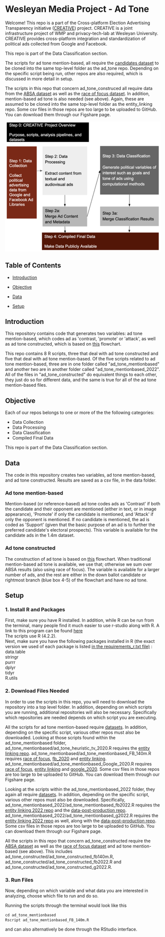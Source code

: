 # Wesleyan Media Project - Ad Tone

Welcome! This repo is a part of the Cross-platform Election Advertising Transparency initiative ([CREATIVE](https://www.creativewmp.com/)) project. CREATIVE is a joint infrastructure project of WMP and privacy-tech-lab at Wesleyan University. CREATIVE provides cross-platform integration and standardization of political ads collected from Google and Facebook. 

This repo is part of the Data Classification section.

The scripts for ad tone mention-based, all require the [candidates dataset](https://github.com/Wesleyan-Media-Project/datasets) to be cloned into the same top-level folder as the ad_tone repo. Depending on the specific script being run, other repos are also required, which is discussed in more detail in setup.

The scripts in this repo that concern ad_tone_construced all require data from the [ABSA dataset](https://github.com/Wesleyan-Media-Project/ABSA) as well as the [race of focus dataset](https://github.com/Wesleyan-Media-Project/race_of_focus). In addition, mention-based ad tone is also needed (see above). Again, these are assumed to be cloned into the same top-level folder as the entity_linking repo. Some csv files in those repos are too large to be uploaded to GitHub. You can download them through our Figshare page.

![A picture of the repo pipeline with this repo highlighted](Creative_Pipeline.png)


## Table of Contents

- [Introduction](#introduction)

- [Objective](#objective)

- [Data](#data)

- [Setup](#setup)

## Introduction

This repository contains code that generates two variables: ad tone mention-based, which codes ad as 'contrast, 'promote' or 'attack', as well as ad tone constructed, which is based on [this](https://docs.google.com/presentation/d/11E9kX1oVYfMooTdD1GAJfwJtdPIQpYB3lJ7i5e83ZEw/edit#slide=id.g1062def0ba3_0_0) flowchart.

This repo contains 8 R scripts, three that deal with ad tone constructed and five that deal with ad tone mention-based. Of the five scripts related to ad tone mention-based, three are in one folder called "ad_tone_mentionbased" and another two are in another folder called "ad_tone_mentionbased_2022". All of the files in "ad_tone_constructed" do equivalent things to each other, they just do so for different data, and the same is true for all of the ad tone mention-based files.

## Objective

Each of our repos belongs to one or more of the the following categories:

- Data Collection
- Data Processing
- Data Classification
- Compiled Final Data 

This repo is part of the Data Classification section.

## Data

The code in this repository creates two variables, ad tone mention-based, and ad tone constructed. Results are saved as a csv file, in the data folder.

### Ad tone mention-based

Mention-based (or reference-based) ad tone codes ads as 'Contrast' if both the candidate and their opponent are mentioned (either in text, or in image appearance), 'Promote' if only the candidate is mentioned, and 'Attack' if only the opponent is mentioned. If no candidate is mentioned, the ad is coded as 'Support' (given that the basic purpose of an ad is to further the preferred candidate's electoral prospects). This variable is available for the candidate ads in the 1.4m dataset.

### Ad tone constructed

The construction of ad tone is based on [this](https://docs.google.com/presentation/d/11E9kX1oVYfMooTdD1GAJfwJtdPIQpYB3lJ7i5e83ZEw/edit#slide=id.g1062def0ba3_0_0) flowchart. When traditional mention-based ad tone is available, we use that; otherwise we sum over ABSA results (also using race of focus). The variable is available for a larger number of ads, and the rest are either in the down ballot candidate or rightmost branch (blue box 4-5) of the flowchart and have no ad tone.

## Setup

### 1. Install R and Packages

First, make sure you have R installed. In addition, while R can be run from the terminal, many people find it much easier to use r-studio along with R. A link to this program can be found [here](https://rstudio-education.github.io/hopr/starting.html)
<br>
The scripts use R (4.2.2).
<br>
Next, make sure you have the following packages installed in R (the exact version we used of each package is listed [in the requirements_r.txt file)](https://github.com/Wesleyan-Media-Project/ad_tone/blob/main/requirements_r.txt) : <br>
data.table <br>
stringr <br>
purrr <br>
dplyr <br>
tidyr <br>
R.utils

### 2. Download Files Needed

In order to use the scripts in this repo, you will need to download the repository into a top level folder. In addition, depending on which scripts you are running, additional repositories will also be necessary. Specifically which repositories are needed depends on which script you are executing.

All the scripts for ad tone mention-based require [datasets](https://github.com/Wesleyan-Media-Project/datasets). In addition, depending on the specific script, various other repos must also be downloaded. Looking at those scripts found within the ad_tone_mentionbased folder, ad_tone_mentionbased/ad_tone_heuristic_tv_2020.R requires the [entity linking repo](https://github.com/Wesleyan-Media-Project/entity_linking). ad_tone_mentionbased/ad_tone_mentionbased_FB_140m.R requires [race of focus](https://github.com/Wesleyan-Media-Project/race_of_focus), [fb_2020](https://github.com/Wesleyan-Media-Project/fb_2020) and [entity linking](https://github.com/Wesleyan-Media-Project/entity_linking). ad_tone_mentionbased/ad_tone_mentionbased_Google_2020.R requires [race of focus](https://github.com/Wesleyan-Media-Project/race_of_focus), [entity linking](https://github.com/Wesleyan-Media-Project/entity_linking) and [google_2020](https://github.com/Wesleyan-Media-Project/google_2020). Some csv files in those repos are too large to be uploaded to GitHub. You can download them through our Figshare page.

Looking at the scripts within the ad_tone_mentionbased_2022 folder, they again all require [datasets](https://github.com/Wesleyan-Media-Project/datasets). In addition, depending on the specific script, various other repos must also be downloaded. Specifically, ad_tone_mentionbased_2022/ad_tone_mentionbased_fb2022.R requires the [entity linking 2022 repo](https://github.com/Wesleyan-Media-Project/entity_linking_2022) and the [data-post-production repo](https://github.com/Wesleyan-Media-Project/data-post-production). ad_tone_mentionbased_2022/ad_tone_mentionbased_g2022.R requires the [entity linking 2022 repo](https://github.com/Wesleyan-Media-Project/entity_linking_2022) as well, along with the [data-post-production repo](https://github.com/Wesleyan-Media-Project/data-post-production). Some csv files in those repos are too large to be uploaded to GitHub. You can download them through our Figshare page.

All the scripts in this repo that concern ad_tone_constructed require the [ABSA dataset](https://github.com/Wesleyan-Media-Project/ABSA) as well as the [race of focus dataset](https://github.com/Wesleyan-Media-Project/race_of_focus) and ad tone mention-based (see above). This includes ad_tone_constructed/ad_tone_constructed_fb140m.R, ad_tone_constructed/ad_tone_constructed_fb2022.R and ad_tone_constructed/ad_tone_constructed_g2022.R.

### 3. Run Files

Now, depending on which variable and what data you are interested in analyzing, choose which file to run and do so.

Running the scripts through the terminal would look like this

```
cd ad_tone_mentionbased
Rscript ad_tone_mentionbased_FB_140m.R
```

and can also alternatively be done through the RStudio interface.
